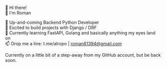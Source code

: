 👋 Hi there!  
💁 I'm Roman 

🐍 Up-and-coming Backend Python Developer  
🎸 Excited to build projects with Django / DRF  
🔭 Currently learning FastAPI, Golang and basically anything my eyes land on  
📫 Drop me a line: t.me/alropo | roman61394@gmail.com

Currently on a little bit of a step-away from my GitHub account, but be back soon.
